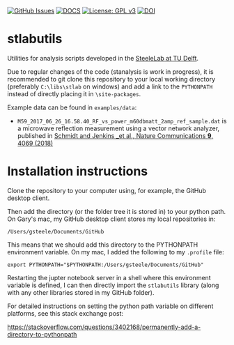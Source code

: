 [![GitHub Issues](https://img.shields.io/github/issues/steelelab-delft/stlabutils.svg)](https://github.com/steelelab-delft/stlabutils/issues)
[![DOCS](https://img.shields.io/badge/read%20-thedocs-ff66b4.svg)](https://steelelab-delft.github.io/stlabutils/)
[![License: GPL v3](https://img.shields.io/badge/License-GPLv3-blue.svg)](https://www.gnu.org/licenses/gpl-3.0)
[![DOI](https://zenodo.org/badge/DOI/10.5281/zenodo.1299278.svg)](https://doi.org/10.5281/zenodo.1299278)

# stlabutils

Utilities for analysis scripts developed in the [SteeleLab at TU Delft](http://steelelab.tudelft.nl).

Due to regular changes of the code (stanalysis is work in progress), it is recommended to git clone this repository to your local working directory (preferably `C:\libs\stlab` on windows) and add a link to the `PYTHONPATH` instead of directly placing it in `\site-packages`.

Example data can be found in `examples/data`:

- `M59_2017_06_26_16.58.40_RF_vs_power_m60dbmatt_2amp_ref_sample.dat` is a microwave reflection measurement using a vector network analyzer, published in [Schmidt and Jenkins _et al., Nature Communications **9**, 4069 (2018)](https://www.nature.com/articles/s41467-018-06595-2)

# Installation instructions

Clone the repository to your computer using, for example, the GitHub desktop client. 

Then add the directory (or the folder tree it is stored in) to your python path. On Gary's mac, my GitHub desktop client stores my local repositories in:

`/Users/gsteele/Documents/GitHub`

This means that we should add this directory to the PYTHONPATH environment variable. On my mac, I added the following to my `.profile` file:

`export PYTHONPATH="$PYTHONPATH:/Users/gsteele/Documents/GitHub"`

Restarting the jupter notebook server in a shell where this environment variable is defined, I can then directly import the `stlabutils` library (along with any other libraries stored in my GitHub folder). 

For detailed instructions on setting the python path variable on different platforms, see this stack exchange post:

https://stackoverflow.com/questions/3402168/permanently-add-a-directory-to-pythonpath
